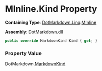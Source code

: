 # MInline\.Kind Property

**Containing Type**: [DotMarkdown.Linq](../../README.md)\.[MInline](../README.md)

**Assembly**: DotMarkdown\.dll

```csharp
public override MarkdownKind Kind { get; }
```

### Property Value

DotMarkdown\.[MarkdownKind](../../../MarkdownKind/README.md)


